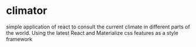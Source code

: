 # climator
simple application of react to consult the current climate in different parts of the world. Using the latest React and Materialize css features as a style framework
